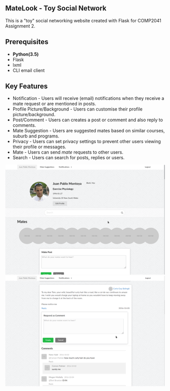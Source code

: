 ## MateLook - Toy Social Network

This is a "toy" social networking website created with Flask for COMP2041 Assignment 2.

## Prerequisites

* **Python(3.5)**
* Flask
* lxml
* CLI email client

## Key Features
* Notification - Users will receive (email) notifications when they receive a mate request or are mentioned in posts.
* Profile Picture/Background - Users can customise their profile picture/background.
* Post/Comment - Users can creates a post or comment and also reply to comments.
* Mate Suggestion - Users are suggested mates based on similar courses, suburb and programs.
* Privacy - Users can set privacy settings to prevent other users viewing their profile or messages.
* Mate - Users can send *mate* requests to other users.
* Search - Users can search for posts, replies or users.

![Preview Screenshot 1](screenshot_1.png?raw=true "Screenshot 1")
![Preview Screenshot 2](screenshot_2.png?raw=true "Screenshot 2")
